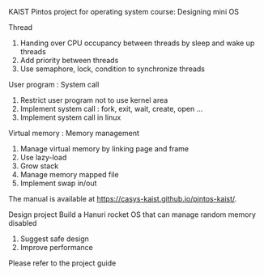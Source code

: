 KAIST Pintos project for operating system course: Designing mini OS

Thread
1. Handing over CPU occupancy between threads by sleep and wake up threads
2. Add priority between threads
3. Use semaphore, lock, condition to synchronize threads

User program : System call
1. Restrict user program not to use kernel area
2. Implement system call : fork, exit, wait, create, open ...
3. Implement system call in linux

Virtual memory : Memory management
1. Manage virtual memory by linking page and frame
2. Use lazy-load
3. Grow stack
4. Manage memory mapped file
5. Implement swap in/out

The manual is available at https://casys-kaist.github.io/pintos-kaist/.


Design project
Build a Hanuri rocket OS that can manage random memory disabled
1. Suggest safe design
2. Improve performance

Please refer to the project guide
